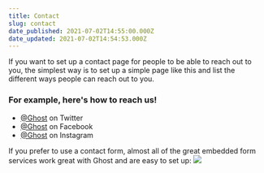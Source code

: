 ```yaml
---
title: Contact
slug: contact
date_published: 2021-07-02T14:55:00.000Z
date_updated: 2021-07-02T14:54:53.000Z
---
```


If you want to set up a contact page for people to be able to reach out to you, the simplest way is to set up a simple page like this and list the different ways people can reach out to you.

### For example, here's how to reach us!

- [@Ghost](https://twitter.com/ghost) on Twitter
- [@Ghost](https://www.facebook.com/ghost) on Facebook
- [@Ghost](https://instagram.com/ghost) on Instagram

If you prefer to use a contact form, almost all of the great embedded form services work great with Ghost and are easy to set up:
[![](https://static.ghost.org/v4.0.0/images/integrations.png)](https://ghost.org/integrations/?tag=forms)
